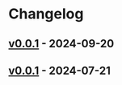 # Changelog

## [v0.0.1](https://github.com/snaka/tagpr-err-reproduce-with-debug/commits/v0.0.1) - 2024-09-20

## [v0.0.1](https://github.com/snaka/tagpr-err-reproduce/commits/v0.0.1) - 2024-07-21

